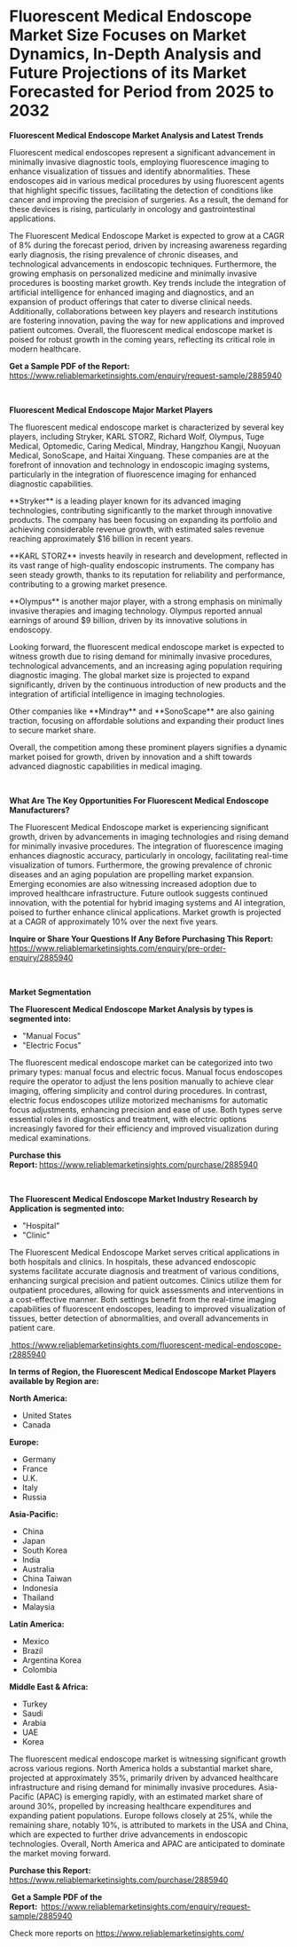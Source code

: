 <p><h1>Fluorescent Medical Endoscope Market Size Focuses on Market Dynamics, In-Depth Analysis and Future Projections of its Market Forecasted for Period from 2025 to 2032</h1></p><p><strong>Fluorescent Medical Endoscope Market Analysis and Latest Trends</strong></p>
<p><p>Fluorescent medical endoscopes represent a significant advancement in minimally invasive diagnostic tools, employing fluorescence imaging to enhance visualization of tissues and identify abnormalities. These endoscopes aid in various medical procedures by using fluorescent agents that highlight specific tissues, facilitating the detection of conditions like cancer and improving the precision of surgeries. As a result, the demand for these devices is rising, particularly in oncology and gastrointestinal applications.</p><p>The Fluorescent Medical Endoscope Market is expected to grow at a CAGR of 8% during the forecast period, driven by increasing awareness regarding early diagnosis, the rising prevalence of chronic diseases, and technological advancements in endoscopic techniques. Furthermore, the growing emphasis on personalized medicine and minimally invasive procedures is boosting market growth. Key trends include the integration of artificial intelligence for enhanced imaging and diagnostics, and an expansion of product offerings that cater to diverse clinical needs. Additionally, collaborations between key players and research institutions are fostering innovation, paving the way for new applications and improved patient outcomes. Overall, the fluorescent medical endoscope market is poised for robust growth in the coming years, reflecting its critical role in modern healthcare.</p></p>
<p><strong>Get a Sample PDF of the Report:&nbsp;</strong> <a href="https://www.reliablemarketinsights.com/enquiry/request-sample/2885940?utm_campaign=3261&utm_medium=2&utm_source=Github&utm_content=ia&utm_term=13032025&utm_id=fluorescent-medical-endoscope">https://www.reliablemarketinsights.com/enquiry/request-sample/2885940</a></p>
<p>&nbsp;</p>
<p><strong>Fluorescent Medical Endoscope Major Market Players</strong></p>
<p><p>The fluorescent medical endoscope market is characterized by several key players, including Stryker, KARL STORZ, Richard Wolf, Olympus, Tuge Medical, Optomedic, Caring Medical, Mindray, Hangzhou Kangji, Nuoyuan Medical, SonoScape, and Haitai Xinguang. These companies are at the forefront of innovation and technology in endoscopic imaging systems, particularly in the integration of fluorescence imaging for enhanced diagnostic capabilities.</p><p>**Stryker** is a leading player known for its advanced imaging technologies, contributing significantly to the market through innovative products. The company has been focusing on expanding its portfolio and achieving considerable revenue growth, with estimated sales revenue reaching approximately $16 billion in recent years.</p><p>**KARL STORZ** invests heavily in research and development, reflected in its vast range of high-quality endoscopic instruments. The company has seen steady growth, thanks to its reputation for reliability and performance, contributing to a growing market presence.</p><p>**Olympus** is another major player, with a strong emphasis on minimally invasive therapies and imaging technology. Olympus reported annual earnings of around $9 billion, driven by its innovative solutions in endoscopy.</p><p>Looking forward, the fluorescent medical endoscope market is expected to witness growth due to rising demand for minimally invasive procedures, technological advancements, and an increasing aging population requiring diagnostic imaging. The global market size is projected to expand significantly, driven by the continuous introduction of new products and the integration of artificial intelligence in imaging technologies.</p><p>Other companies like **Mindray** and **SonoScape** are also gaining traction, focusing on affordable solutions and expanding their product lines to secure market share.</p><p>Overall, the competition among these prominent players signifies a dynamic market poised for growth, driven by innovation and a shift towards advanced diagnostic capabilities in medical imaging.</p></p>
<p>&nbsp;</p>
<p><strong>What Are The Key Opportunities For Fluorescent Medical Endoscope Manufacturers?</strong></p>
<p><p>The Fluorescent Medical Endoscope market is experiencing significant growth, driven by advancements in imaging technologies and rising demand for minimally invasive procedures. The integration of fluorescence imaging enhances diagnostic accuracy, particularly in oncology, facilitating real-time visualization of tumors. Furthermore, the growing prevalence of chronic diseases and an aging population are propelling market expansion. Emerging economies are also witnessing increased adoption due to improved healthcare infrastructure. Future outlook suggests continued innovation, with the potential for hybrid imaging systems and AI integration, poised to further enhance clinical applications. Market growth is projected at a CAGR of approximately 10% over the next five years.</p></p>
<p><strong>Inquire or Share Your Questions If Any Before Purchasing This Report:</strong> <a href="https://www.reliablemarketinsights.com/enquiry/pre-order-enquiry/2885940?utm_campaign=3261&utm_medium=2&utm_source=Github&utm_content=ia&utm_term=13032025&utm_id=fluorescent-medical-endoscope">https://www.reliablemarketinsights.com/enquiry/pre-order-enquiry/2885940</a></p>
<p>&nbsp;</p>
<p><strong>Market Segmentation</strong></p>
<p><strong>The Fluorescent Medical Endoscope Market Analysis by types is segmented into:</strong></p>
<p><ul><li>"Manual Focus"</li><li>"Electric Focus"</li></ul></p>
<p><p>The fluorescent medical endoscope market can be categorized into two primary types: manual focus and electric focus. Manual focus endoscopes require the operator to adjust the lens position manually to achieve clear imaging, offering simplicity and control during procedures. In contrast, electric focus endoscopes utilize motorized mechanisms for automatic focus adjustments, enhancing precision and ease of use. Both types serve essential roles in diagnostics and treatment, with electric options increasingly favored for their efficiency and improved visualization during medical examinations.</p></p>
<p><strong>Purchase this Report:&nbsp;</strong><a href="https://www.reliablemarketinsights.com/purchase/2885940?utm_campaign=3261&utm_medium=2&utm_source=Github&utm_content=ia&utm_term=13032025&utm_id=fluorescent-medical-endoscope">https://www.reliablemarketinsights.com/purchase/2885940</a></p>
<p>&nbsp;</p>
<p><strong>The Fluorescent Medical Endoscope Market Industry Research by Application is segmented into:</strong></p>
<p><ul><li>"Hospital"</li><li>"Clinic"</li></ul></p>
<p><p>The Fluorescent Medical Endoscope Market serves critical applications in both hospitals and clinics. In hospitals, these advanced endoscopic systems facilitate accurate diagnosis and treatment of various conditions, enhancing surgical precision and patient outcomes. Clinics utilize them for outpatient procedures, allowing for quick assessments and interventions in a cost-effective manner. Both settings benefit from the real-time imaging capabilities of fluorescent endoscopes, leading to improved visualization of tissues, better detection of abnormalities, and overall advancements in patient care.</p></p>
<p><a href="https://www.reliablemarketinsights.com/fluorescent-medical-endoscope-r2885940?utm_campaign=3261&utm_medium=2&utm_source=Github&utm_content=ia&utm_term=13032025&utm_id=fluorescent-medical-endoscope">&nbsp;https://www.reliablemarketinsights.com/fluorescent-medical-endoscope-r2885940</a></p>
<p><strong>In terms of Region, the Fluorescent Medical Endoscope Market Players available by Region are:</strong></p>
<p>
    <p> <strong> North America: </strong>
        <ul>
            <li>United States</li>
            <li>Canada</li>
        </ul>
        </p> 
    <p> <strong> Europe: </strong>
        <ul>
            <li>Germany</li>
            <li>France</li>
            <li>U.K.</li>
            <li>Italy</li>
            <li>Russia</li>
        </ul>
        </p> 
    <p> <strong> Asia-Pacific: </strong>
        <ul>
            <li>China</li>
            <li>Japan</li>
            <li>South Korea</li>
            <li>India</li>
            <li>Australia</li>
            <li>China Taiwan</li>
            <li>Indonesia</li>
            <li>Thailand</li>
            <li>Malaysia</li>
        </ul>
        </p> 
    <p> <strong> Latin America: </strong>
        <ul>
            <li>Mexico</li>
            <li>Brazil</li>
            <li>Argentina Korea</li>
            <li>Colombia</li>
        </ul>
        </p> 
    <p> <strong> Middle East & Africa: </strong>
        <ul>
            <li>Turkey</li>
            <li>Saudi</li>
            <li>Arabia</li>
            <li>UAE</li>
            <li>Korea</li>
        </ul>
    </p>
    </p>
<p><p>The fluorescent medical endoscope market is witnessing significant growth across various regions. North America holds a substantial market share, projected at approximately 35%, primarily driven by advanced healthcare infrastructure and rising demand for minimally invasive procedures. Asia-Pacific (APAC) is emerging rapidly, with an estimated market share of around 30%, propelled by increasing healthcare expenditures and expanding patient populations. Europe follows closely at 25%, while the remaining share, notably 10%, is attributed to markets in the USA and China, which are expected to further drive advancements in endoscopic technologies. Overall, North America and APAC are anticipated to dominate the market moving forward.</p></p>
<p><strong>Purchase this Report: </strong><a href="https://www.reliablemarketinsights.com/purchase/2885940?utm_campaign=3261&utm_medium=2&utm_source=Github&utm_content=ia&utm_term=13032025&utm_id=fluorescent-medical-endoscope">https://www.reliablemarketinsights.com/purchase/2885940</a></p>
<p>&nbsp;<strong>Get a Sample PDF of the Report:&nbsp;&nbsp;</strong><a href="https://www.reliablemarketinsights.com/enquiry/request-sample/2885940?utm_campaign=3261&utm_medium=2&utm_source=Github&utm_content=ia&utm_term=13032025&utm_id=fluorescent-medical-endoscope">https://www.reliablemarketinsights.com/enquiry/request-sample/2885940</a></p>
<p><strong></strong></p>
<p>Check more reports on <a href="https://www.reliablemarketinsights.com/?utm_campaign=3261&utm_medium=2&utm_source=Github&utm_content=ia&utm_term=13032025&utm_id=fluorescent-medical-endoscope">https://www.reliablemarketinsights.com/</a></p>